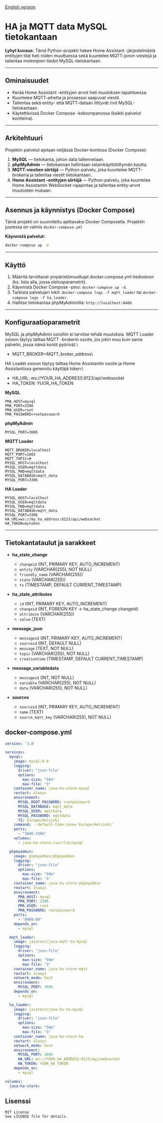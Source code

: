  [English version](readme_en.md)

# HA ja MQTT data MySQL tietokantaan

**Lyhyt kuvaus:** Tämä Python-projekti hakee Home Assistant -järjestelmästä entityjen tilat heti niiden muuttuessa sekä kuuntelee MQTT-jonon viestejä ja tallentaa molempien tiedot MySQL-tietokantaan.

---

## Ominaisuudet

- Kerää Home Assistant -entityjen arvot heti muutoksen tapahtuessa.
- Kuuntelee MQTT-aihetta ja prosessoi saapuvat viestit.
- Tallentaa sekä entity- että MQTT-dataan liittyvät rivit MySQL-tietokantaan.
- Käytettävissä Docker Compose -kokoonpanossa (kaikki palvelut kontteina).

---

## Arkitehtuuri

Projektin palvelut ajetaan neljässä Docker-kontissa (Docker Compose):

1. **MySQL** — tietokanta, johon data tallennetaan.
2. **phpMyAdmin** — tietokannan hallintaan selainkäyttöliittymän kautta.
3. **MQTT-viestien siirtäjä** — Python-palvelu, joka kuuntelee MQTT-brokeria ja tallentaa viestit tietokantaan.
4. **Home Assistant -entityjen siirtäjä** — Python-palvelu, joka kuuntelee Home Assistantin WebSocket-rajapintaa ja tallentaa entity-arvot muutosten mukaan.

---

## Asennus ja käynnistys (Docker Compose)

Tämä projekti on suunniteltu ajettavaksi Docker Composella. Projektin juuressa on valmis `docker-compose.yml`


**Käynnistä palvelut:**

```bash
docker-compose up -d
```

---
## Käyttö

1. Määritä tarvittavat ympäristömuuttujat docker.compose.yml tiedostoon (ks. lista alla, jossa oletusparametrit).
2. Käynnistä Docker Compose -pino: `docker-compose up -d`.
3. Tarkista palvelujen lokit: `docker-compose logs -f mqtt_loader` tai `docker-compose logs -f ha_loader`.
4. Hallitse tietokantaa phpMyAdminilla: `http://localhost:8480`.

---

## Konfiguraatioparametrit

MySQL ja phpMyAdmin osioihin ei tarvitse tehdä muutoksia.
MQTT Loader osioon täytyy laittaa MQTT -brokerin osoite, jos jokin muu kuin sama palvelin, jossa nämä kontit pyörivät.\
 - MQTT_BROKER=MQTT_broker_address\

HA Loadet osioon täytyy laittaa Home Assistantin osoite ja Home Assistantissa generoitu käyttäjä token:\
 
 - HA_URL: ws://YOUR_HA_ADDRESS:8123/api/websocket
 - HA_TOKEN: YUOR_HA_TOKEN

**MySQL**

```
PMA_HOST=mysql
PMA_PORT=3306
PMA_USER=root
PMA_PASSWORD=rootpassword
```

**phpMyAdmin**

```
MYSQL_PORT=3606
```

**MQTT Loader**

```
MQTT_BROKER=localhost
MQTT_PORT=1883
MQTT_TOPIC=#
MYSQL_HOST=localhost
MYSQL_USER=mqttdata
MYSQL_PWD=mqttdata
MYSQL_DATABASE=mqtt_data
MYSQL_PORT=3306
```

**HA Loader**

```
MYSQL_HOST=localhost
MYSQL_USER=mqttdata
MYSQL_PWD=mqttdata
MYSQL_DATABASE=mqtt_data
MYSQL_PORT=3306
HA_URL=ws://my_ha_address:8123/api/websocket
HA_TOKEN=mytoken
```


---



## Tietokantataulut ja sarakkeet

- **ha\_state\_change**

  - `changeid` (INT, PRIMARY KEY, AUTO\_INCREMENT)
  - `entity` (VARCHAR(255), NOT NULL)
  - `friendly_name` (VARCHAR(255))
  - `state` (VARCHAR(255))
  - `ts` (TIMESTAMP, DEFAULT CURRENT\_TIMESTAMP)

- **ha\_state\_attributes**

  - `id` (INT, PRIMARY KEY, AUTO\_INCREMENT)
  - `changeid` (INT, FOREIGN KEY → ha\_state\_change.changeid)
  - `attribute` (VARCHAR(255))
  - `value` (TEXT)

- **message\_json**

  - `messageid` (INT, PRIMARY KEY, AUTO\_INCREMENT)
  - `sourceid` (INT, DEFAULT NULL)
  - `message` (TEXT, NOT NULL)
  - `topic` (VARCHAR(255), NOT NULL)
  - `creationtime` (TIMESTAMP, DEFAULT CURRENT\_TIMESTAMP)

- **message\_variabledata**

  - `messageid` (INT, NOT NULL)
  - `variable` (VARCHAR(255), NOT NULL)
  - `data` (VARCHAR(255), NOT NULL)

- **sources**

  - `sourceid` (INT, PRIMARY KEY, AUTO\_INCREMENT)
  - `name` (TEXT)
  - `source_mqtt_key` (VARCHAR(255), NOT NULL)


## docker-compose.yml

```yaml
version: '3.8'

services:
  mysql:
    image: mysql:8.0
    logging:
      driver: "json-file"
      options:
        max-size: "50m"
        max-file: "3"
    container_name: jasa-ha-store-mysql
    restart: always
    environment:
      MYSQL_ROOT_PASSWORD: rootpassword
      MYSQL_DATABASE: mqtt_data
      MYSQL_USER: mqttdata
      MYSQL_PASSWORD: mqttdata
      TZ: Europe/Helsinki
    command: --default-time-zone='Europe/Helsinki'
    ports:
      - "3606:3306"
    volumes:
      - jasa-ha-store:/var/lib/mysql

  phpmyadmin:
    image: phpmyadmin/phpmyadmin
    logging:
      driver: "json-file"
      options:
        max-size: "50m"
        max-file: "3"
    container_name: jasa-ha-store-phpmyadmin
    restart: always
    environment:
      PMA_HOST: mysql
      PMA_PORT: 3306
      PMA_USER: root
      PMA_PASSWORD: rootpassword
    ports:
      - "8480:80"
    depends_on:
      - mysql

  mqtt_loader:
    image: jasatest/jasa-mqtt-to-mysql
    logging:
      driver: "json-file"
      options:
        max-size: "50m"
        max-file: "3"
    container_name: jasa-ha-store-mqtt
    restart: always
    network_mode: host
    environment:
      MYSQL_PORT: 3606
    depends_on:
      - mysql

  ha_loader:
    image: jasatest/jasa-ha-to-mysql
    logging:
      driver: "json-file"
      options:
        max-size: "50m"
        max-file: "3"
    container_name: jasa-ha-store-ha
    restart: always
    network_mode: host
    environment:
      MYSQL_PORT: 3606
      HA_URL: ws://YOUR_HA_ADDRESS:8123/api/websocket
      HA_TOKEN: YUOR_HA_TOKEN
    depends_on:
      - mysql

volumes:
  jasa-ha-store:
```


## Lisenssi

```
MIT License
See LICENSE file for details.
```

